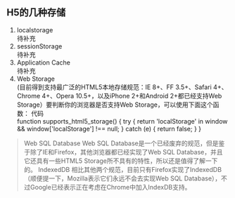 ## H5的几种存储  
1. localstorage  
待补充  
2. sessionStorage  
待补充  
3. Application Cache  
待补充  
4. Web Storage  
(目前得到支持最广泛的HTML5本地存储规范：IE 8+、FF 3.5+、Safari 4+、Chrome 4+、Opera 10.5+，以及iPhone 2+和Android 2+都已经支持Web Storage）要判断你的浏览器是否支持Web Storage，可以使用下面这个函数：
代码  
    function supports_html5_storage() {
        try {
        return 'localStorage' in window && window['localStorage'] !== null;
        } catch (e) {
        return false;
        }
     }  
     
> Web SQL Database
Web SQL Database是一个已经废弃的规范，但是鉴于除了IE和Firefox，其他浏览器都已经实现了Web SQL Database，并且它还具有一些HTML5 Storage所不具有的特性，所以还是值得了解一下的。
IndexedDB
相比其他两个规范，目前只有Firefox实现了IndexedDB（顺便提一下，Mozilla表示它们永远不会去实现Web SQL Database），不过Google已经表示正在考虑在Chrome中加入IndexDB支持。
